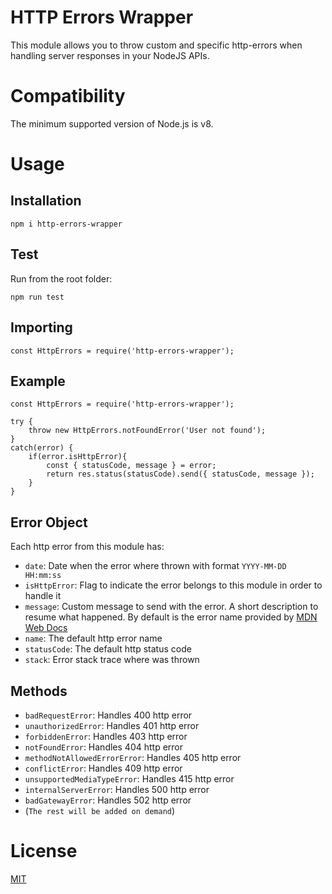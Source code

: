 # HTTP Errors Wrapper

This module allows you to throw custom and specific http-errors when handling server responses in your NodeJS APIs.

# Compatibility

The minimum supported version of Node.js is v8.

# Usage

## Installation

```
npm i http-errors-wrapper
```

## Test

Run from the root folder:

```
npm run test
```

## Importing

```
const HttpErrors = require('http-errors-wrapper');
```

## Example

```
const HttpErrors = require('http-errors-wrapper');

try {
    throw new HttpErrors.notFoundError('User not found');
}
catch(error) {
    if(error.isHttpError){
        const { statusCode, message } = error;
        return res.status(statusCode).send({ statusCode, message });
    }
}

```

## Error Object

Each http error from this module has:

- `date`: Date when the error where thrown with format `YYYY-MM-DD HH:mm:ss`
- `isHttpError`: Flag to indicate the error belongs to this module in order to handle it
- `message`: Custom message to send with the error. A short description to resume what happened. By default is the error name provided by [MDN Web Docs](https://developer.mozilla.org/en-US/docs/Web/HTTP/Status)
- `name`: The default http error name
- `statusCode`: The default http status code
- `stack`: Error stack trace where was thrown

## Methods

- `badRequestError`: Handles 400 http error
- `unauthorizedError`: Handles 401 http error
- `forbiddenError`: Handles 403 http error
- `notFoundError`: Handles 404 http error
- `methodNotAllowedErrorError`: Handles 405 http error
- `conflictError`: Handles 409 http error
- `unsupportedMediaTypeError`: Handles 415 http error
- `internalServerError`: Handles 500 http error
- `badGatewayError`: Handles 502 http error
- (`The rest will be added on demand`)

# License

[MIT](https://github.com/LuisFuenTech/http-errors-wrapper/blob/master/LICENSE)
